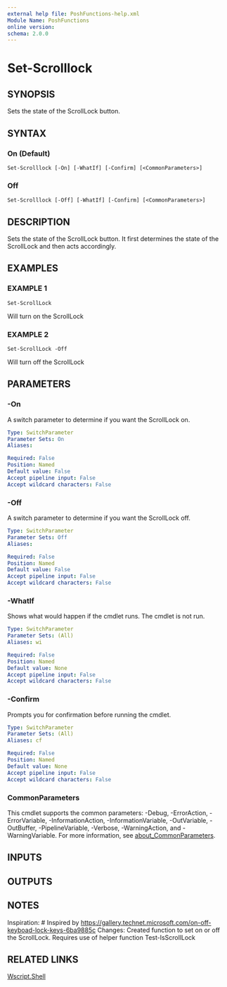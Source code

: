```yaml
---
external help file: PoshFunctions-help.xml
Module Name: PoshFunctions
online version:
schema: 2.0.0
---
```


# Set-Scrolllock

## SYNOPSIS
Sets the state of the ScrollLock button.

## SYNTAX

### On (Default)
```
Set-Scrolllock [-On] [-WhatIf] [-Confirm] [<CommonParameters>]
```

### Off
```
Set-Scrolllock [-Off] [-WhatIf] [-Confirm] [<CommonParameters>]
```

## DESCRIPTION
Sets the state of the ScrollLock button.
It first determines the state of the ScrollLock and then acts accordingly.

## EXAMPLES

### EXAMPLE 1
```
Set-ScrollLock
```

Will turn on the ScrollLock

### EXAMPLE 2
```
Set-ScrollLock -Off
```

Will turn off the ScrollLock

## PARAMETERS

### -On
A switch parameter to determine if you want the ScrollLock on.

```yaml
Type: SwitchParameter
Parameter Sets: On
Aliases:

Required: False
Position: Named
Default value: False
Accept pipeline input: False
Accept wildcard characters: False
```

### -Off
A switch parameter to determine if you want the ScrollLock off.

```yaml
Type: SwitchParameter
Parameter Sets: Off
Aliases:

Required: False
Position: Named
Default value: False
Accept pipeline input: False
Accept wildcard characters: False
```

### -WhatIf
Shows what would happen if the cmdlet runs.
The cmdlet is not run.

```yaml
Type: SwitchParameter
Parameter Sets: (All)
Aliases: wi

Required: False
Position: Named
Default value: None
Accept pipeline input: False
Accept wildcard characters: False
```

### -Confirm
Prompts you for confirmation before running the cmdlet.

```yaml
Type: SwitchParameter
Parameter Sets: (All)
Aliases: cf

Required: False
Position: Named
Default value: None
Accept pipeline input: False
Accept wildcard characters: False
```

### CommonParameters
This cmdlet supports the common parameters: -Debug, -ErrorAction, -ErrorVariable, -InformationAction, -InformationVariable, -OutVariable, -OutBuffer, -PipelineVariable, -Verbose, -WarningAction, and -WarningVariable. For more information, see [about_CommonParameters](http://go.microsoft.com/fwlink/?LinkID=113216).

## INPUTS

## OUTPUTS

## NOTES
Inspiration: # Inspired by https://gallery.technet.microsoft.com/on-off-keyboad-lock-keys-6ba9885c
Changes:     Created function to set on or off the ScrollLock.
Requires use of helper function Test-IsScrollLock

## RELATED LINKS

[Wscript.Shell]()

